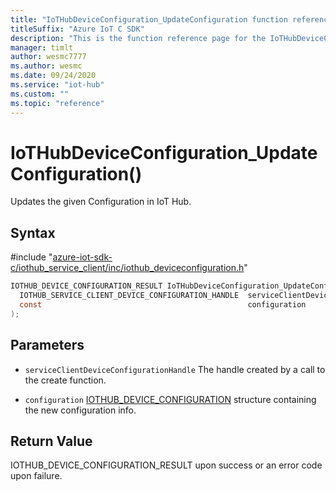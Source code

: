 ```yaml
---                             
title: "IoTHubDeviceConfiguration_UpdateConfiguration function reference | Microsoft Docs" 
titleSuffix: "Azure IoT C SDK"            
description: "This is the function reference page for the IoTHubDeviceConfiguration_UpdateConfiguration() function in the Azure IoT C SDK. This SDK is used with Azure IoT Hub and Azure IoT Hub Device Provisioning Service"            
manager: timlt                 
author: wesmc7777              
ms.author: wesmc               
ms.date: 09/24/2020                    
ms.service: "iot-hub"             
ms.custom: ""                
ms.topic: "reference"        
---                            
```


# IoTHubDeviceConfiguration_UpdateConfiguration()

Updates the given Configuration in IoT Hub.

## Syntax

\#include "[azure-iot-sdk-c/iothub_service_client/inc/iothub_deviceconfiguration.h](../iothub-deviceconfiguration-h.md)"  
```C
IOTHUB_DEVICE_CONFIGURATION_RESULT IoTHubDeviceConfiguration_UpdateConfiguration(
  IOTHUB_SERVICE_CLIENT_DEVICE_CONFIGURATION_HANDLE  serviceClientDeviceConfigurationHandle,
  const                                              configuration
);
```

## Parameters
* `serviceClientDeviceConfigurationHandle` The handle created by a call to the create function. 

* `configuration` [IOTHUB_DEVICE_CONFIGURATION](../iothub-deviceconfiguration-h.md#iothub_device_configuration) structure containing the new configuration info.

## Return Value
IOTHUB_DEVICE_CONFIGURATION_RESULT upon success or an error code upon failure.

